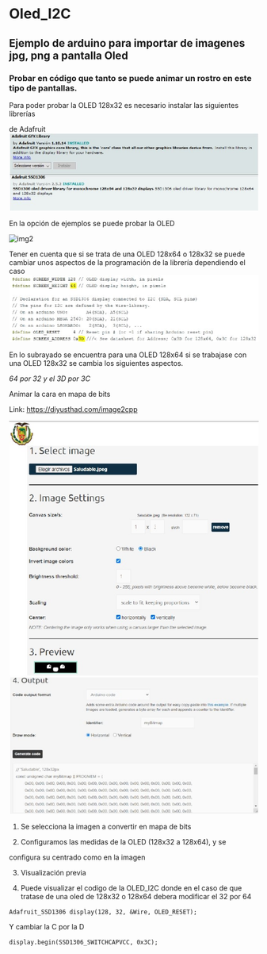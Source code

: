 # Oled_I2C
## Ejemplo de arduino para importar de imagenes jpg, png a pantalla Oled
### Probar en código que tanto se puede animar un rostro en este tipo de pantallas.

Para poder probar la OLED 128x32 es necesario instalar las siguientes librerías

de Adafruit
 ![img1](https://github.com/ArtilRobotics/Oled_I2C/blob/main/Images/Libreria%20Arduino%20OLED.jpg)

En la opción de ejemplos se puede probar la OLED
 
 ![img2](https://github.com/ArtilRobotics/Oled_I2C/Images/Ejemplo%20de%20Oled.jpg)
 
Tener en cuenta que si se trata de una OLED 128x64 o 128x32 se puede cambiar unos aspectos de la programación de la librería dependiendo el caso
![img3](https://github.com/ArtilRobotics/Oled_I2C/blob/main/Images/3.%20Cambio%20Libreria.jpg)

En lo subrayado se encuentra para una OLED 128x64 si se trabajase con una OLED 128x32 se cambia los siguientes aspectos.

*64 por 32 y el 3D por 3C*

Animar la cara en mapa de bits

Link: https://diyusthad.com/image2cpp
 
![img4](https://github.com/ArtilRobotics/Oled_I2C/blob/main/Images/4.%20BMP%20configuracion.jpg)
![img5](https://github.com/ArtilRobotics/Oled_I2C/blob/main/Images/5.%20BMP%20configuracion.jpg)

1. Se selecciona la imagen a convertir en mapa de bits

2. Configuramos las medidas de la OLED (128x32 a 128x64), y se

configura su centrado como en la imagen

3. Visualización previa

4. Puede visualizar el codigo de la OLED_I2C donde en el caso de que tratase de una oled de 128x32 o 128x64 debera modificar el 32 por 64

``` 
Adafruit_SSD1306 display(128, 32, &Wire, OLED_RESET);
``` 
Y cambiar la C por la D
``` 
display.begin(SSD1306_SWITCHCAPVCC, 0x3C);
``` 
